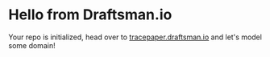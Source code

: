 # Hello from Draftsman.io

Your repo is initialized, head over to [tracepaper.draftsman.io](https://tracepaper.draftsman.io) and let's model some domain!